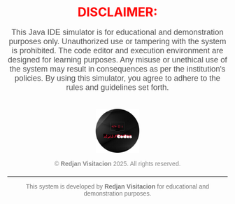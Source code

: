 <h1 align="center">
  <span style="color: red; font-weight: bold;">DISCLAIMER:</span>
</h1>

<p align="center" style="font-size: 18px; font-family: Arial, sans-serif; color: #555;">
  This Java IDE simulator is for educational and demonstration purposes only. Unauthorized use or tampering with the system is prohibited. 
  The code editor and execution environment are designed for learning purposes. Any misuse or unethical use of the system may result in consequences as per the institution's policies. 
  By using this simulator, you agree to adhere to the rules and guidelines set forth.
</p>

<!-- Logo Image -->
<div align="center">
  <img class="headP hlogo" src="img/RPSV.png" alt="use data to see photos" style="max-width: 100px; margin-top: 20px;">
</div>

<!-- Footer -->
<p align="center" style="font-size: 14px; color: #888; font-family: Arial, sans-serif;">
  &copy; <strong>Redjan Visitacion</strong> 2025. All rights reserved.
</p>

<hr style="border: 0; border-top: 1px solid #ccc; margin-top: 20px;">

<p align="center" style="font-size: 14px; color: #777; font-family: Arial, sans-serif;">
  This system is developed by <strong>Redjan Visitacion</strong> for educational and demonstration purposes.
</p>
